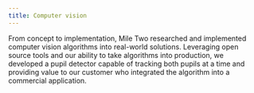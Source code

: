 ```yaml
---
title: Computer vision
---
```

From concept to implementation, Mile Two researched and implemented computer vision algorithms into real-world solutions. Leveraging open source tools and our ability to take algorithms into production, we developed a pupil detector capable of tracking both pupils at a time and providing value to our customer who integrated the algorithm into a commercial application.
